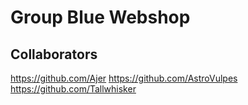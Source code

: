 # Group Blue Webshop



## Collaborators
https://github.com/Ajer
https://github.com/AstroVulpes
https://github.com/Tallwhisker